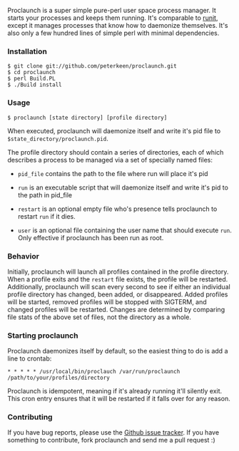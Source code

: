 Proclaunch is a super simple pure-perl user space process manager. It starts your processes and keeps them running. It's comparable to [runit][], except it manages processes that know how to daemonize themselves. It's also only a few hundred lines of simple perl with minimal dependencies. 

### Installation

    $ git clone git://github.com/peterkeen/proclaunch.git
    $ cd proclaunch
    $ perl Build.PL
    $ ./Build install

### Usage

    $ proclaunch [state directory] [profile directory]

When executed, proclaunch will daemonize itself and write it's pid file to `$state_directory/proclaunch.pid`.

The profile directory should contain a series of directories, each of which describes a process to be managed via a set of specially named files:    

* `pid_file`
    contains the path to the file where run will place it's pid

* `run`
    is an executable script that will daemonize itself and write it's pid to the path in pid_file

* `restart`
    is an optional empty file who's presence tells proclaunch to restart `run` if it dies.
    
* `user`
    is an optional file containing the user name that should execute `run`. Only effective if proclaunch has been run as root.
    
### Behavior

Initially, proclaunch will launch all profiles contained in the profile directory. When a profile exits and the `restart` file exists, the profile will be restarted. Additionally, proclaunch will scan every second to see if either an individual profile directory has changed, been added, or disappeared. Added profiles will be started, removed profiles will be stopped with SIGTERM, and changed profiles will be restarted. Changes are determined by comparing file stats of the above set of files, not the directory as a whole.

### Starting proclaunch

Proclaunch daemonizes itself by default, so the easiest thing to do is add a line to crontab:

    * * * * * /usr/local/bin/proclauch /var/run/proclaunch /path/to/your/profiles/directory

Proclaunch is idempotent, meaning if it's already running it'll silently exit. This cron entry ensures that it will be restarted if it falls over for any reason.

### Contributing 

If you have bug reports, please use the [Github issue tracker][issues]. If you have something to contribute, fork proclaunch and send me a pull request :)

[runit]:           http://smarden.org/runit/
[issues]:          http://github.com/peterkeen/proclaunch/issues

